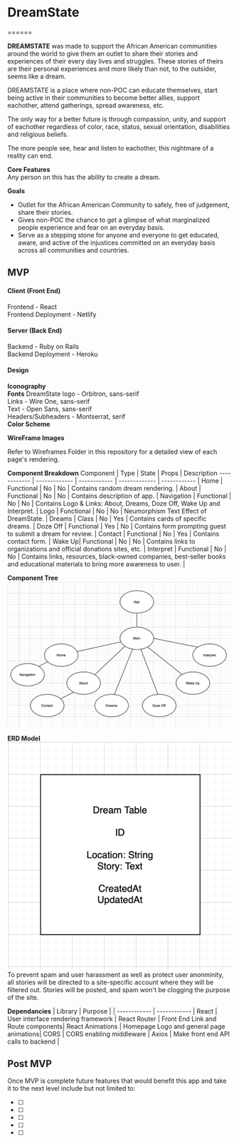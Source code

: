 # DreamState

<!-- ![DreamState Logo](./Assets/DreamStateLogo.png) -->
======   

**DREAMSTATE** was made to support the African American communities around the world to give them an outlet to share their stories and experiences of their every day lives and struggles.  These stories of theirs are their personal experiences and more likely than not, to the outsider, seems like a dream.  

DREAMSTATE is a place where non-POC can educate themselves, start being active in their communities to become better allies, support eachother, attend gatherings, spread awareness, etc.  

The only way for a better future is through compassion, unity, and support of eachother regardless of color, race, status, sexual orientation, disabilities and religious beliefs.  

The more people see, hear and listen to eachother, this nightmare of a reality can end.

**Core Features**  
Any person on this has the ability to create a dream.  

**Goals**
* Outlet for the African American Community to safely, free of judgement, share their stories.
* Gives non-POC the chance to get a glimpse of what marginalized people experience and fear on an everyday basis.
* Serve as a stepping stone for anyone and everyone to get educated, aware, and active of the injustices committed on an everyday basis across all communities and countries.


## MVP 
#### Client (Front End)
Frontend - React  
Frontend Deployment - Netlify

#### Server (Back End)
Backend - Ruby on Rails  
Backend Deployment - Heroku

#### Design  
**Iconography**  
**Fonts** 
DreamState logo - Orbitron, sans-serif  
Links - Wire One, sans-serif  
Text - Open Sans, sans-serif  
Headers/Subheaders - Montserrat, serif  
**Color Scheme** 

**WireFrame Images**   
<!-- Desktop & Tablet Renderings are the same.    -->
Refer to Wireframes Folder in this repository for a detailed view of each page's rendering.
<!-- ![Wireframe Photo](./Wireframes/HomeDesktop.png) -->

<!-- **Component Heirarchy**
      src
      |__ Assets/
        |__ images
      |__ Wireframes/
        |__ Wireframes.jsx
      |__ Components/
        |__ Home.jsx
       |__ About.jsx
        |__ Navigation.jsx
        |__ Logo.jsx
        |__ Dreams.jsx
        |__ DozeOff.jsx
        |__ Contact.jsx
        |__ WakeUp.jsx
        |__ Interpret.jsx -->

**Component Breakdown**
Component | Type | State | Props | Description
------------ | ------------- | ------------ | ------------- | ------------ |
Home | Functional | No | No | Contains random dream rendering. |
About | Functional | No | No | Contains description of app. |
Navigation | Functional | No | No | Contains Logo & Links: About, Dreams, Doze Off, Wake Up and Interpret. |
Logo | Functional | No | No | Neumorphism Text Effect of DreamState. |
Dreams | Class | No | Yes | Contains cards of specific dreams. |
Doze Off | Functional | Yes | No | Contains form prompting guest to submit a dream for review. |
Contact | Functional | No | Yes | Contains contact form. |
Wake Up| Functional | No | No | Contains links to organizations and official donations sites, etc.  |
Interpret | Functional | No | No | Contains links, resources, black-owned companies, best-seller books and educational materials to bring more awareness to user. |


**Component Tree**
![Component Tree Photo](./ComponentTree.png) 

**ERD Model**   
![ERD Model Photo](./ERDModel.png)   
To prevent spam and user harassment as well as protect user anonminity, all stories will be directed to a site-specific account where they will be filtered out.  Stories will be posted, and spam won't be clogging the purpose of the site.

**Dependancies**
| Library | Purpose |
| ------------ | ------------ |
React | User interface rendering framework |
React Router | Front End Link and Route components|
React Animations | Homepage Logo and general page animations|
CORS | CORS enabling middleware |
Axios | Make front end API calls to backend |



## Post MVP
Once MVP is complete future features that would benefit this app and take it to the next level include but not limited to:

- [ ] 
- [ ] 
- [ ]   
- [ ] 
- [ ] 

